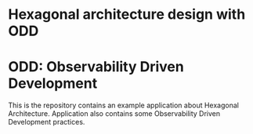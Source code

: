 # Hexagonal architecture design with ODD 
# ODD: Observability Driven Development

This is the repository contains an example application about Hexagonal Architecture. 
Application also contains some Observability Driven Development practices.
